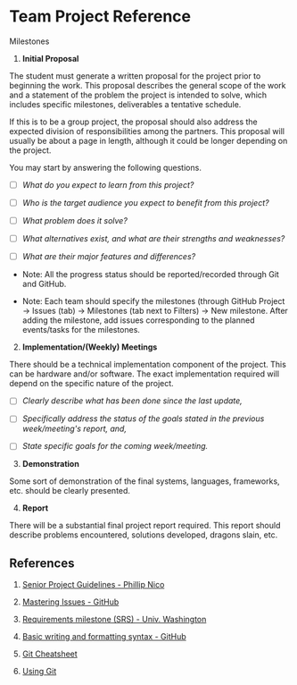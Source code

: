 # Team Project Reference

Milestones

1. **Initial Proposal**

  The student must generate a written proposal for the project prior to beginning the work. This proposal describes the general scope of the work and a statement of the problem the project is intended to solve, which includes specific milestones, deliverables a tentative schedule.

  If this is to be a group project, the proposal should also address the expected division of responsibilities among the partners. This proposal will usually be about a page in length, although it could be longer depending on the project.

  You may start by answering the following questions.

- [ ] *What do you expect to learn from this project?*

- [ ] *Who is the target audience you expect to benefit from this project?*

- [ ] *What problem does it solve?*

- [ ] *What alternatives exist, and what are their strengths and weaknesses?*

- [ ] *What are their major features and differences?*

* Note: All the progress status should be reported/recorded through Git and GitHub.

* Note: Each team should specify the milestones (through GitHub Project -> Issues (tab) -> Milestones (tab next to Filters) -> New milestone. After adding the milestone, add issues corresponding to the planned events/tasks for the milestones.

2. **Implementation/(Weekly) Meetings**

  There should be a technical implementation component of the project. This can be hardware and/or software. The exact implementation required will depend on the specific nature of the project.

- [ ] *Clearly describe what has been done since the last update,*

- [ ] *Specifically address the status of the goals stated in the previous week/meeting's report, and,*

- [ ] *State specific goals for the coming week/meeting.*

3. **Demonstration**

  Some sort of demonstration of the final systems, languages, frameworks, etc. should be clearly presented.

4. **Report**

  There will be a substantial final project report required.  This report should describe problems encountered, solutions developed, dragons slain, etc.

## References

1. [Senior Project Guidelines - Phillip Nico](https://users.csc.calpoly.edu/~pnico/class/other/SeniorProject/spguide.pdf)

1. [Mastering Issues - GitHub](https://guides.github.com/features/issues/)

1. [Requirements milestone (SRS) - Univ. Washington](https://courses.cs.washington.edu/courses/cse403/12sp/requirements-milestone.html)

1. [Basic writing and formatting syntax - GitHub](https://help.github.com/articles/basic-writing-and-formatting-syntax/)

1. [Git Cheatsheet](https://education.github.com/git-cheat-sheet-education.pdf)

1. [Using Git](https://gist.github.com/hofmannsven/6814451)
